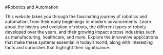 #Robotics and Automation

This website takes you through the fascinating journey of robotics and automation, from their early beginnings to modern advancements.
Learn about the history and evolution of robots, the different types of robots developed over the years, and their growing impact across industries such as manufacturing, healthcare, and more. 
Explore the innovative applications that make these systems essential in today’s world, along with interesting facts and curiosities that highlight their significance.
